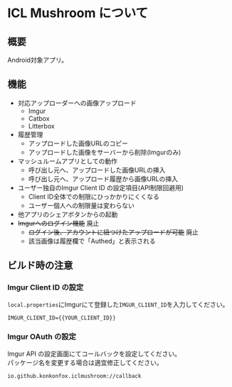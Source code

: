 # ICL Mushroom について

## 概要

Android対象アプリ。

## 機能

- 対応アップローダーへの画像アップロード
    - Imgur
    - Catbox
    - Litterbox
- 履歴管理
    - アップロードした画像URLのコピー
    - アップロードした画像をサーバーから削除(Imgurのみ)
- マッシュルームアプリとしての動作
    - 呼び出し元へ、アップロードした画像URLの挿入
    - 呼び出し元へ、アップロード履歴から画像URLの挿入
- ユーザー独自のImgur Client ID の設定項目(API制限回避用)
    - Client ID全体での制限にひっかかりにくくなる
    - ユーザー個人への制限量は変わらない
- 他アプリのシェアボタンからの起動
- ~~Imgurへのログイン機能~~ 廃止
    - ~~ログイン後、アカウントに紐つけたアップロードが可能~~ 廃止
    - 該当画像は履歴欄で「Authed」と表示される

## ビルド時の注意

### Imgur Client ID の設定

`local.properties`にImgurにて登録した`IMGUR_CLIENT_ID`を入力してください。

```local.properties
IMGUR_CLIENT_ID={{YOUR_CLIENT_ID}}
```

### Imgur OAuth の設定

Imgur API の設定画面にてコールバックを設定してください。  
パッケージ名を変更する場合は適宜修正してください。

```
io.github.konkonfox.iclmushroom://callback
```











